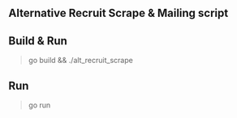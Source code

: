 Alternative Recruit Scrape & Mailing script
------------------------------------------

## Build & Run
> go build && ./alt_recruit_scrape

## Run
> go run

